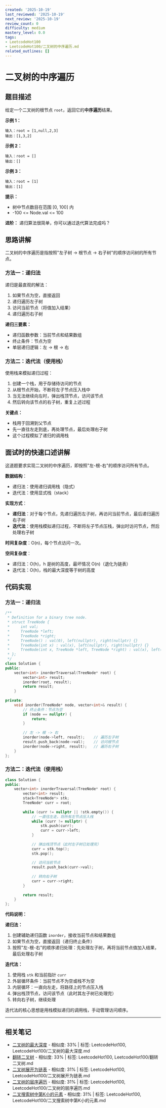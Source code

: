 ```yaml
---
created: '2025-10-19'
last_reviewed: '2025-10-19'
next_review: '2025-10-19'
review_count: 0
difficulty: medium
mastery_level: 0.0
tags:
- LeetcodeHot100
- LeetcodeHot100/二叉树的中序遍历.md
related_outlines: []
---
```


# 二叉树的中序遍历

## 题目描述

给定一个二叉树的根节点 `root`，返回它的**中序遍历**结果。

**示例 1：**
```
输入：root = [1,null,2,3]
输出：[1,3,2]
```

**示例 2：**
```
输入：root = []
输出：[]
```

**示例 3：**
```
输入：root = [1]
输出：[1]
```

**提示：**
- 树中节点数目在范围 [0, 100] 内
- -100 <= Node.val <= 100

**进阶：** 递归算法很简单，你可以通过迭代算法完成吗？

## 思路讲解

二叉树的中序遍历是指按照"左子树 -> 根节点 -> 右子树"的顺序访问树的所有节点。

### 方法一：递归法

递归是最直观的解法：
1. 如果节点为空，直接返回
2. 递归遍历左子树
3. 访问当前节点（将值加入结果）
4. 递归遍历右子树

**递归三要素：**
- 递归函数参数：当前节点和结果数组
- 终止条件：节点为空
- 单层递归逻辑：左 -> 根 -> 右

### 方法二：迭代法（使用栈）

使用栈来模拟递归过程：
1. 创建一个栈，用于存储待访问的节点
2. 从根节点开始，不断将左子节点压入栈中
3. 当无法继续向左时，弹出栈顶节点，访问该节点
4. 然后转向该节点的右子树，重复上述过程

**关键点：**
- 栈用于回溯到父节点
- 先一直往左走到底，再处理节点，最后处理右子树
- 这个过程模拟了递归的调用栈

## 面试时的快速口述讲解

这道题要求实现二叉树的中序遍历，即按照"左-根-右"的顺序访问所有节点。

**数据结构**：
- 递归法：使用递归调用栈（隐式）
- 迭代法：使用显式栈（stack）

**实现方式**：
- **递归法**：对于每个节点，先递归遍历左子树，再访问当前节点，最后递归遍历右子树
- **迭代法**：使用栈模拟递归过程，不断将左子节点压栈，弹出时访问节点，然后处理右子树

**时间复杂度**：O(n)，每个节点访问一次。

**空间复杂度**：
- 递归法：O(h)，h 是树的高度，最坏情况 O(n)（退化为链表）
- 迭代法：O(h)，栈的最大深度等于树的高度

## 代码实现

### 方法一：递归法

```cpp
/**
 * Definition for a binary tree node.
 * struct TreeNode {
 *     int val;
 *     TreeNode *left;
 *     TreeNode *right;
 *     TreeNode() : val(0), left(nullptr), right(nullptr) {}
 *     TreeNode(int x) : val(x), left(nullptr), right(nullptr) {}
 *     TreeNode(int x, TreeNode *left, TreeNode *right) : val(x), left(left), right(right) {}
 * };
 */
class Solution {
public:
    vector<int> inorderTraversal(TreeNode* root) {
        vector<int> result;
        inorder(root, result);
        return result;
    }
    
private:
    void inorder(TreeNode* node, vector<int>& result) {
        // 终止条件：节点为空
        if (node == nullptr) {
            return;
        }
        
        // 左 -> 根 -> 右
        inorder(node->left, result);    // 遍历左子树
        result.push_back(node->val);    // 访问根节点
        inorder(node->right, result);   // 遍历右子树
    }
};
```

### 方法二：迭代法（使用栈）

```cpp
class Solution {
public:
    vector<int> inorderTraversal(TreeNode* root) {
        vector<int> result;
        stack<TreeNode*> stk;
        TreeNode* curr = root;
        
        while (curr != nullptr || !stk.empty()) {
            // 一直往左走，将所有左节点压入栈
            while (curr != nullptr) {
                stk.push(curr);
                curr = curr->left;
            }
            
            // 弹出栈顶节点（此时左子树已处理完）
            curr = stk.top();
            stk.pop();
            
            // 访问当前节点
            result.push_back(curr->val);
            
            // 转向右子树
            curr = curr->right;
        }
        
        return result;
    }
};
```

**代码说明：**

**递归法：**
1. 创建辅助递归函数 `inorder`，接收当前节点和结果数组
2. 如果节点为空，直接返回（递归终止条件）
3. 按照"左-根-右"的顺序递归处理：先处理左子树，再将当前节点值加入结果，最后处理右子树

**迭代法：**
1. 使用栈 `stk` 和当前指针 `curr`
2. 外层循环条件：当前节点不为空或栈不为空
3. 内层循环：一直向左走，将路径上的节点压入栈
4. 弹出栈顶节点，访问该节点（此时其左子树已处理完）
5. 转向右子树，继续处理

迭代法的核心思想是用栈模拟递归的调用栈，手动管理访问顺序。


---

## 相关笔记
<!-- 自动生成 -->

- [二叉树的最大深度](notes/LeetcodeHot100/二叉树的最大深度.md) - 相似度: 33% | 标签: LeetcodeHot100, LeetcodeHot100/二叉树的最大深度.md
- [翻转二叉树](notes/LeetcodeHot100/翻转二叉树.md) - 相似度: 33% | 标签: LeetcodeHot100, LeetcodeHot100/翻转二叉树.md
- [二叉树展开为链表](notes/LeetcodeHot100/二叉树展开为链表.md) - 相似度: 31% | 标签: LeetcodeHot100, LeetcodeHot100/二叉树展开为链表.md
- [二叉树的层序遍历](notes/LeetcodeHot100/二叉树的层序遍历.md) - 相似度: 31% | 标签: LeetcodeHot100, LeetcodeHot100/二叉树的层序遍历.md
- [二叉搜索树中第K小的元素](notes/LeetcodeHot100/二叉搜索树中第K小的元素.md) - 相似度: 31% | 标签: LeetcodeHot100, LeetcodeHot100/二叉搜索树中第K小的元素.md

